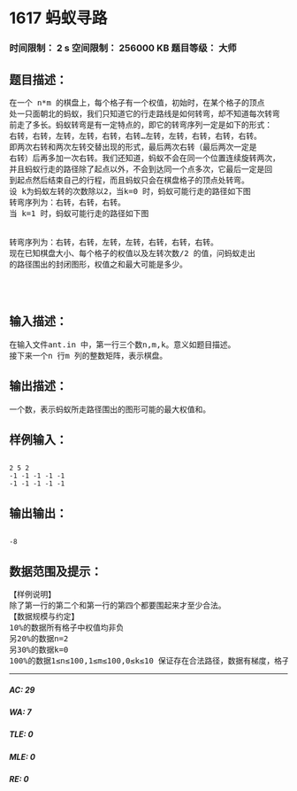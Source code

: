 # 1617 蚂蚁寻路   
### 时间限制： 2 s     空间限制： 256000 KB     题目等级： 大师  
## 题目描述：  

<pre>
在一个 n*m 的棋盘上，每个格子有一个权值，初始时，在某个格子的顶点  
处一只面朝北的蚂蚁，我们只知道它的行走路线是如何转弯，却不知道每次转弯  
前走了多长。蚂蚁转弯是有一定特点的，即它的转弯序列一定是如下的形式：  
右转，右转，左转，左转，右转，右转…左转，左转，右转，右转，右转。  
即两次右转和两次左转交替出现的形式，最后两次右转（最后两次一定是  
右转）后再多加一次右转。我们还知道，蚂蚁不会在同一个位置连续旋转两次，  
并且蚂蚁行走的路径除了起点以外，不会到达同一个点多次，它最后一定是回  
到起点然后结束自己的行程，而且蚂蚁只会在棋盘格子的顶点处转弯。  
设 k为蚂蚁左转的次数除以2，当k=0 时，蚂蚁可能行走的路径如下图
转弯序列为：右转，右转，右转。  
当 k=1 时，蚂蚁可能行走的路径如下图  
  

转弯序列为：右转，右转，左转，左转，右转，右转，右转。  
现在已知棋盘大小、每个格子的权值以及左转次数/2 的值，问蚂蚁走出  
的路径围出的封闭图形，权值之和最大可能是多少。
 
 

</pre>
  
  
## 输入描述：  

<pre>
在输入文件ant.in 中，第一行三个数n,m,k。意义如题目描述。  
接下来一个n 行m 列的整数矩阵，表示棋盘。
</pre>
  
  
## 输出描述：  

<pre>
一个数，表示蚂蚁所走路径围出的图形可能的最大权值和。
</pre>
  
  
## 样例输入：  

<pre><code>
2 5 2  
-1 -1 -1 -1 -1  
-1 -1 -1 -1 -1
</code></pre>
  
  
## 输出输出：  

<pre><code>
-8
</code></pre>
  
  
## 数据范围及提示：  

<pre>
【样例说明】  
除了第一行的第二个和第一行的第四个都要围起来才至少合法。  
【数据规模与约定】  
10%的数据所有格子中权值均非负  
另20%的数据n=2  
另30%的数据k=0  
100%的数据1≤n≤100,1≤m≤100,0≤k≤10 保证存在合法路径，数据有梯度，格子中每个元素的值绝对值不超过 10000
</pre>
  
  
***  

##### AC: 29  
##### WA: 7  
##### TLE: 0  
##### MLE: 0  
##### RE: 0  
